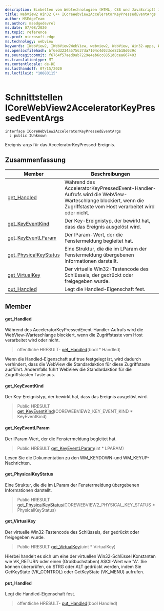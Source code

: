```yaml
---
description: Einbetten von Webtechnologien (HTML, CSS und JavaScript) in ihre systemeigenen Anwendungen mit dem Microsoft Edge WebView2-Steuerelement
title: WebView2 Win32 C++ ICoreWebView2AcceleratorKeyPressedEventArgs
author: MSEdgeTeam
ms.author: msedgedevrel
ms.date: 07/08/2020
ms.topic: reference
ms.prod: microsoft-edge
ms.technology: webview
keywords: IWebView2, IWebView2WebView, webview2, WebView, Win32-apps, Win32, Edge, ICoreWebView2, ICoreWebView2Controller, Browser-Steuerelement, Edge-HTML, ICoreWebView2AcceleratorKeyPressedEventArgs
ms.openlocfilehash: bf6ed3234a575637da7104c4d033ce82b18d039c
ms.sourcegitcommit: f6764f57aed9ab7229e4eb6cc8851d0cea667403
ms.translationtype: MT
ms.contentlocale: de-DE
ms.lasthandoff: 07/15/2020
ms.locfileid: "10880115"
---
```

# Schnittstellen ICoreWebView2AcceleratorKeyPressedEventArgs 

```
interface ICoreWebView2AcceleratorKeyPressedEventArgs
  : public IUnknown
```

Ereignis-args für das AcceleratorKeyPressed-Ereignis.

## Zusammenfassung

 Member                        | Beschreibungen
--------------------------------|---------------------------------------------
[get_Handled](#get_handled) | Während des AcceleratorKeyPressedEvent-Handler-Aufrufs wird die WebView-Warteschlange blockiert, wenn die Zugriffstaste vom Host verarbeitet wird oder nicht.
[get_KeyEventKind](#get_keyeventkind) | Der Key-Ereignistyp, der bewirkt hat, dass das Ereignis ausgelöst wird.
[get_KeyEventLParam](#get_keyeventlparam) | Der lParam-Wert, der die Fenstermeldung begleitet hat.
[get_PhysicalKeyStatus](#get_physicalkeystatus) | Eine Struktur, die die im LParam der Fenstermeldung übergebenen Informationen darstellt.
[get_VirtualKey](#get_virtualkey) | Der virtuelle Win32-Tastencode des Schlüssels, der gedrückt oder freigegeben wurde.
[put_Handled](#put_handled) | Legt die Handled-Eigenschaft fest.

## Member

#### get_Handled 

Während des AcceleratorKeyPressedEvent-Handler-Aufrufs wird die WebView-Warteschlange blockiert, wenn die Zugriffstaste vom Host verarbeitet wird oder nicht.

> öffentliche HRESULT- [get_Handled](#get_handled)(bool * Handled)

Wenn die Handled-Eigenschaft auf true festgelegt ist, wird dadurch verhindert, dass die WebView die Standardaktion für diese Zugriffstaste ausführt. Andernfalls führt WebView die Standardaktion für die Zugriffstasten Taste aus.

#### get_KeyEventKind 

Der Key-Ereignistyp, der bewirkt hat, dass das Ereignis ausgelöst wird.

> Public HRESULT [get_KeyEventKind](#get_keyeventkind)(COREWEBVIEW2_KEY_EVENT_KIND * KeyEventKind)

#### get_KeyEventLParam 

Der lParam-Wert, der die Fenstermeldung begleitet hat.

> Public HRESULT [get_KeyEventLParam](#get_keyeventlparam)(int * LPARAM)

Lesen Sie die Dokumentation zu den WM_KEYDOWN-und WM_KEYUP-Nachrichten.

#### get_PhysicalKeyStatus 

Eine Struktur, die die im LParam der Fenstermeldung übergebenen Informationen darstellt.

> Public HRESULT [get_PhysicalKeyStatus](#get_physicalkeystatus)(COREWEBVIEW2_PHYSICAL_KEY_STATUS * PhysicalKeyStatus)

#### get_VirtualKey 

Der virtuelle Win32-Tastencode des Schlüssels, der gedrückt oder freigegeben wurde.

> Public HRESULT [get_VirtualKey](#get_virtualkey)(uint * VirtualKey)

Hierbei handelt es sich um eine der virtuellen Win32-Schlüssel Konstanten wie VK_RETURN oder einen (Großbuchstaben) ASCII-Wert wie "A". Sie können überprüfen, ob STRG oder ALT gedrückt werden, indem Sie GetKeyState (VK_CONTROL) oder GetKeyState (VK_MENU) aufrufen.

#### put_Handled 

Legt die Handled-Eigenschaft fest.

> öffentliche HRESULT- [put_Handled](#put_handled)(bool Handled)

